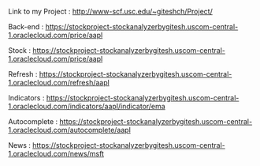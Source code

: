 Link to my Project : http://www-scf.usc.edu/~giteshch/Project/


Back-end : https://stockproject-stockanalyzerbygitesh.uscom-central-1.oraclecloud.com/price/aapl

Stock : https://stockproject-stockanalyzerbygitesh.uscom-central-1.oraclecloud.com/price/aapl

Refresh : https://stockproject-stockanalyzerbygitesh.uscom-central-1.oraclecloud.com/refresh/aapl

Indicators : https://stockproject-stockanalyzerbygitesh.uscom-central-1.oraclecloud.com/indicators/aapl/indicator/ema

Autocomplete : https://stockproject-stockanalyzerbygitesh.uscom-central-1.oraclecloud.com/autocomplete/aapl

News : https://stockproject-stockanalyzerbygitesh.uscom-central-1.oraclecloud.com/news/msft

